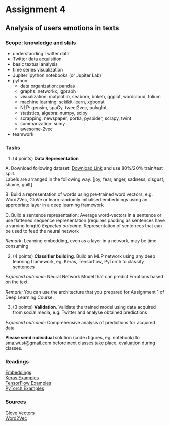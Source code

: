 # Assignment 4 
## Analysis of users emotions in texts

### Scope: knowledge and skils
* understanding Twitter data
* Twitter data acquisition
* basic textual analysis
* time series visualization 
* Jupiter ipython notebooks (or Jupiter Lab)
* python:  
    * data organization: pandas
    * graphs: networkx, igpraph
    * visualization: matplotlib, seaborn, bokeh, ggplot, wordcloud, folium
    * machine learning: sckikit-learn, xgboost
    * NLP: gensim, spaCy, tweet2vec, polyglot 
    * statistics, algebra: numpy, scipy
    * scrapping: newspaper, portia, pyspider, scrapy, twint
    * summarization: sumy
    * awesome-2vec
* teamwork

### Tasks

1. (4 points) **Data Representation**

A. Download following dataset: [Download Link](https://github.com/bfelbo/DeepMoji/raw/master/data/PsychExp/raw.pickle) and use 80%/20% train/test split.   
Labels are arranged in the following way: [joy, fear, anger, sadness, disgust, shame, guilt]  

B. Build a representation of words using pre-trained word vectors, e.g. Word2Vec, GloVe or learn randomly initialised embeddings using an appropriate layer in a deep learning framework  

C. Build a sentence representation: Average word-vectors in a sentence or use flattened sequence representation (requires padding as sentences have a varying length)
*Expected outcome:* Representation of sentences that can be used to feed the neural network 

*Remark*: Learning embedding, even as a layer in a network, may be time-consuming

2. (4 points) **Classifier building**. Build an MLP network using any deep learning framework, eg. Keras, Tensorflow, PyTorch to classify sentences

*Expected outcome:* Neural Network Model that can predict Emotions based on the text. 

*Remark:* You can use the architecture that you prepared for Assignment 1 of Deep Learning Course. 

3. (3 points) **Validation**. Validate the trained model using data acquired from social media, e.g. Twitter and analyse obtained predictions

*Expected outcome:* Comprehensive analysis of predictions for acquired data

**Please send individual** solution (code+figures, eg. notebook) to [sma.wust@gmail.com](sma.wust@gmail.com) before next classes take place, evaluation during classes.

### Readings
[Embeddings](https://www.tensorflow.org/guide/embedding)  
[Keras Examples](https://github.com/keras-team/keras/tree/master/examples)  
[TensorFlow Examples](https://github.com/tensorflow/tensorflow/tree/master/tensorflow/examples)  
[PyTorch Examples](https://github.com/pytorch/examples)

### Sources
[Glove Vectors](https://nlp.stanford.edu/projects/glove/)  
[Word2Vec](https://code.google.com/archive/p/word2vec/)  

